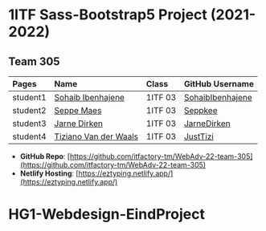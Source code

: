 # 1ITF Sass-Bootstrap5 Project (2021-2022)

## Team 305

| Pages    | Name                                  | Class   | GitHub Username                 |
| :------- | :------------------------------------ | :------ | :------------------------------ |
| student1 | [Sohaib Ibenhajene](mailto:r0883629@student.thomasmore.be) | 1ITF 03 | [SohaibIbenhajene](https://github.com/SohaibIbenhajene) |
| student2 | [Seppe Maes](mailto:r0882377@student.thomasmore.be) | 1ITF 03 | [Seppkee](https://github.com/Seppkee) |
| student3 | [Jarne Dirken](mailto:r0882161@student.thomasmore.be) | 1ITF 03 | [JarneDirken](https://github.com/JarneDirken) |
| student4 | [Tiziano Van der Waals](mailto:r0889630@student.thomasmore.be) | 1ITF 03 | [JustTizi](https://github.com/JustTizi) |

- **GitHub Repo**: [https://github.com/itfactory-tm/WebAdv-22-team-305](https://github.com/itfactory-tm/WebAdv-22-team-305)
- **Netlify Hosting**: [https://eztyping.netlify.app/](https://eztyping.netlify.app/)
# HG1-Webdesign-EindProject
